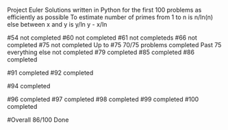 Project Euler
 Solutions written in Python for the first 100 problems as efficiently as possible
 To estimate number of primes from 1 to n is n/ln(n) else between x and y is y/ln y - x/ln

#54 not completed
#60 not completed
#61 not completeds
#66 not completed
#75 not completed
Up to #75 70/75 problems completed
Past 75 everything else not completed
#79 completed
#85 completed
#86 completed

#91 completed
#92 completed

#94 completed

#96 completed
#97 completed
#98 completed
#99 completed
#100 completed


#Overall 86/100 Done